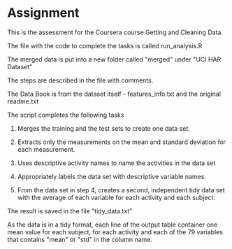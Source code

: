 # Assignment

This is the assessment for the Coursera course Getting and Cleaning Data.

The file with the code to complete the tasks is called run_analysis.R

The merged data is put into a new folder called "merged" under "UCI HAR Dataset"

The steps are described in the file with comments.

The Data Book is from the dataset itself - features_info.txt and the original readme.txt

The script completes the following tasks

1. Merges the training and the test sets to create one data set.

2. Extracts only the measurements on the mean and standard deviation for each measurement. 

3. Uses descriptive activity names to name the activities in the data set

4. Appropriately labels the data set with descriptive variable names. 

5. From the data set in step 4, creates a second, independent tidy data set with the average of each variable for each activity and each subject.

The result is saved in the file "tidy_data.txt"

As the data is in a tidy format, each line of the output table container one mean value for each subject, for each activity and each of the 79 variables that contains "mean" or "std" in the column name.

